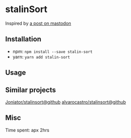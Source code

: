 # stalinSort

Inspired by [a post on mastodon](https://mastodon.social/@mathew/100958177234287431)

## Installation

- npm: `npm install --save stalin-sort`
- yarn: `yarn add stalin-sort`

## Usage

## Similar projects

[Joniator/stalinsort@github](https://github.com/Joniator/stalinsort)
[alvarocastro/stalinsort@github](https://github.com/alvarocastro/stalinsort)

## Misc

Time spent: apx 2hrs
